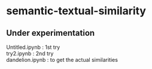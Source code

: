# semantic-textual-similarity
## Under experimentation

Untitled.ipynb : 1st try </br>
try2.ipynb : 2nd try  </br>
dandelion.ipynb : to get the actual similarities
